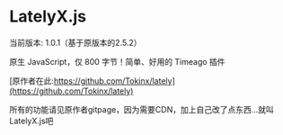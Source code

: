 # LatelyX.js

当前版本: 1.0.1（基于原版本的2.5.2）

原生 JavaScript，仅 800 字节！简单、好用的 Timeago 插件

[原作者在此:https://github.com/Tokinx/lately](https://github.com/Tokinx/lately)

所有的功能请见原作者gitpage，因为需要CDN，加上自己改了点东西...就叫LatelyX.js吧